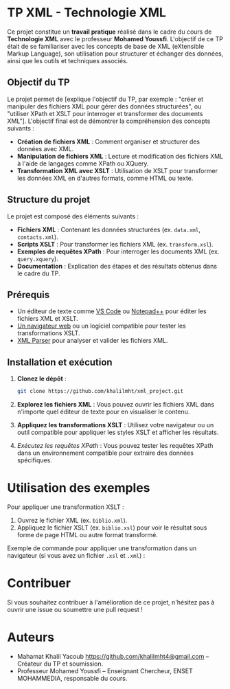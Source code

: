 
# TP XML - Technologie XML

Ce projet constitue un **travail pratique** réalisé dans le cadre du cours de **Technologie XML** avec le professeur **Mohamed Youssfi**. L'objectif de ce TP était de se familiariser avec les concepts de base de XML (eXtensible Markup Language), son utilisation pour structurer et échanger des données, ainsi que les outils et techniques associés.

## Objectif du TP

Le projet permet de [explique l'objectif du TP, par exemple : "créer et manipuler des fichiers XML pour gérer des données structurées", ou "utiliser XPath et XSLT pour interroger et transformer des documents XML"]. L'objectif final est de démontrer la compréhension des concepts suivants :

- **Création de fichiers XML** : Comment organiser et structurer des données avec XML.
- **Manipulation de fichiers XML** : Lecture et modification des fichiers XML à l'aide de langages comme XPath ou XQuery.
- **Transformation XML avec XSLT** : Utilisation de XSLT pour transformer les données XML en d'autres formats, comme HTML ou texte.

## Structure du projet

Le projet est composé des éléments suivants :

- **Fichiers XML** : Contenant les données structurées (ex. `data.xml`, `contacts.xml`).
- **Scripts XSLT** : Pour transformer les fichiers XML (ex. `transform.xsl`).
- **Exemples de requêtes XPath** : Pour interroger les documents XML (ex. `query.xquery`).
- **Documentation** : Explication des étapes et des résultats obtenus dans le cadre du TP.

## Prérequis

- Un éditeur de texte comme [VS Code](https://code.visualstudio.com/) ou [Notepad++](https://notepad-plus-plus.org/) pour éditer les fichiers XML et XSLT.
- [Un navigateur web](https://www.mozilla.org/en-US/firefox/) ou un logiciel compatible pour tester les transformations XSLT.
- [XML Parser](https://www.w3.org/XML/) pour analyser et valider les fichiers XML.

## Installation et exécution

1. **Clonez le dépôt** :
   ```bash
   git clone https://github.com/khalilmht/xml_project.git
   ```

2. **Explorez les fichiers XML** : Vous pouvez ouvrir les fichiers XML dans n'importe quel éditeur de texte pour en visualiser le contenu.

3. **Appliquez les transformations XSLT** : Utilisez votre navigateur ou un outil compatible pour appliquer les styles XSLT et afficher les résultats.

4.  *Exécutez les requêtes XPath* : Vous pouvez tester les requêtes XPath dans un environnement compatible pour extraire des données spécifiques.

# Utilisation des exemples

Pour appliquer une transformation XSLT :

1. Ouvrez le fichier XML (ex. `biblio.xml`).
2. Appliquez le fichier XSLT (ex. `biblio.xsl`) pour voir le résultat sous forme de page HTML ou autre format transformé.

Exemple de commande pour appliquer une transformation dans un navigateur (si vous avez un fichier `.xsl` et `.xml`) :

 # Contribuer

Si vous souhaitez contribuer à l'amélioration de ce projet, n'hésitez pas à ouvrir une issue ou soumettre une pull request !

# Auteurs

- Mahamat Khalil Yacoub https://github.com/khalilmht4@gmail.com – Créateur du TP et soumission.
- Professeur Mohamed Youssfi – Enseignant Chercheur, ENSET MOHAMMEDIA, responsable du cours.

